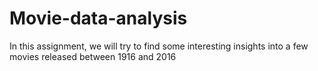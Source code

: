 # Movie-data-analysis

In this assignment, we  will try to find some interesting insights into a few movies released between 1916 and 2016
